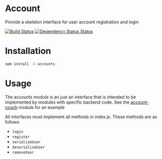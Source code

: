 # Account
Provide a skeleton interface for user account registration and login

[![Build Status](https://travis-ci.org/nisaacson/account.png?branch=master)](https://travis-ci.org/nisaacson/account)
[![Dependency Status Status](https://david-dm.org/nisaacson/account.png)](https://david-dm.org/nisaacson/account)


# Installation

```bash
npm install -S accounts
```

# Usage
The accounts module is an just an interface that is intended to be implemented by modules with specific backend code. See the [account-couch](https://github.com/nisaacson/account-couch) module for an example

All interfaces must implement all methods in index.js. These methods are as follows

* `login`
* `register`
* `serializeUser`
* `deserializeUser`
* `removeUser`

